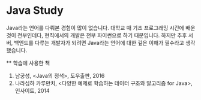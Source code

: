 # Java Study
Java라는 언어를 다뤄본 경험이 많이 없습니다. 대학교 때 기초 프로그래밍 시간에 배운 것이 전부인데다, 현직에서의 개발은 전부 파이썬으로 하기 때문입니다.
하지만 추후 서버, 백엔드를 다루는 개발자가 되려면 Java라는 언어에 대한 깊은 이해가 필수라고 생각했습니다.

** 학습에 사용한 책
1. 남궁성, <Java의 정석>, 도우출판, 2016
2. 나라심하 카루만치, <다양한 예제로 학습하는 데이터 구조와 알고리즘 for Java>, 인사이트, 2014
